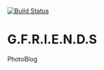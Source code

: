 [![Build Status](https://travis-ci.org/spg7484/G.F.R.I.E.N.D.S.svg?branch=master)](https://travis-ci.org/spg7484/G.F.R.I.E.N.D.S.svg?branch=master)
# G.F.R.I.E.N.D.S
PhotoBlog
